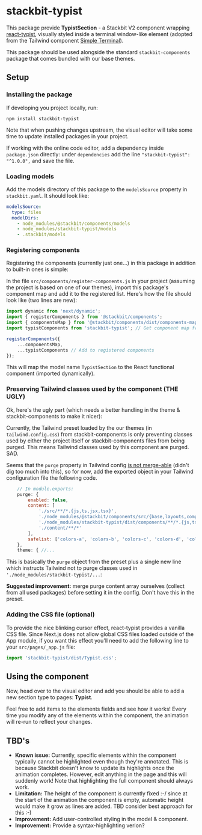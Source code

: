 # stackbit-typist

This package provide **TypistSection** - a Stackbit V2 component wrapping [react-typist](https://www.npmjs.com/package/react-typist), visually styled inside a terminal window-like element (adopted from the Tailwind component [Simple Terminal](https://tailwindcomponents.com/component/terminal)).

This package should be used alongside the standard `stackbit-components` package that comes bundled with our base themes.

## Setup

### Installing the package

If developing you project locally, run:

```shell
npm install stackbit-typist
```

Note that when pushing changes upstream, the visual editor will take some time to update installed packages in your project.

If working with the online code editor, add a dependency inside `package.json` directly: under `dependencies` add the line `"stackbit-typist": "^1.0.0",` and save the file.

### Loading models

Add the models directory of this package to the `modelsSource` property in `stackbit.yaml`. It should look like:

```yaml
modelsSource:
  type: files
  modelDirs:
    - node_modules/@stackbit/components/models
    - node_modules/stackbit-typist/models
    - .stackbit/models
```

### Registering components

Registering the components (currently just one...) in this package in addition to built-in ones is simple:

In the file `src/components/register-components.js` in your project (assuming the project is based on one of our themes), import this package's component map and add it to the registered list. Here's how the file should look like (two lines are new):

```js
import dynamic from 'next/dynamic';
import { registerComponents } from '@stackbit/components';
import { componentsMap } from '@stackbit/components/dist/components-map';
import typistComponents from 'stackbit-typist'; // Get component map from package

registerComponents({
    ...componentsMap,
    ...typistComponents // Add to registered components
});
```

This will map the model name `TypistSection` to the React functional component (imported dynamically).

### Preserving Tailwind classes used by the component (THE UGLY)

Ok, here's the ugly part (which needs a better handling in the theme & stackbit-components to make it nicer):

Currently, the Tailwind preset loaded by the our themes (in `tailwind.config.css`) from stackbit-components is only preventing classes used by either the project itself or stackbit-components files from being purged. This means Tailwind classes used by this component are purged. SAD.

Seems that the `purge` property in Tailwind config [is not merge-able](https://tailwindcss.com/docs/presets#how-configurations-are-merged) (didn't dig too much into this), so for now, add the exported object in your Tailwind configuration file the following code.

```js
    // In module.exports:
    purge: {
        enabled: false,
        content: [
            './src/**/*.{js,ts,jsx,tsx}',
            './node_modules/@stackbit/components/src/{base,layouts,components,utils}/**/*.{js,ts,jsx,tsx}',
            './node_modules/stackbit-typist/dist/components/**/*.{js,ts,jsx,tsx}',
            './content/**/*'
        ],
        safelist: ['colors-a', 'colors-b', 'colors-c', 'colors-d', 'colors-e', 'colors-f', 'colors-g', 'colors-h', 'colors-i']
    },
    theme: { //...
``` 

This is basically the `purge` object from the preset plus a single new line which instructs Tailwind not to purge classes used in `'./node_modules/stackbit-typist/...`:

**Suggested improvement:** merge purge content array ourselves (collect from all used packages) before setting it in the config. Don't have this in the preset.

### Adding the CSS file (optional)

To provide the nice blinking cursor effect, react-typist provides a vanilla CSS file. Since Next.js does not allow global CSS files loaded outside of the App module, if you want this effect you'll need to add the following line to your `src/pages/_app.js` file:

```js
import 'stackbit-typist/dist/Typist.css';
```

## Using the component

Now, head over to the visual editor and add you should be able to add a new section type to pages: **Typist**.

Feel free to add items to the elements fields and see how it works! Every time you modify any of the elements within the component, the animation will re-run to reflect your changes.

## TBD's

* **Known issue:** Currently, specific elements within the component typically cannot be highlighted even though they're annotated. This is because Stackbit doesn't know to update its highlights once the animation completes. However, edit anything in the page and this will suddenly work! Note that highlighting the full component should always work.
* **Limitation:** The height of the component is currently fixed :-/ since at the start of the animation the component is empty, automatic height would make it grow as lines are added. TBD consider best approach for this :-)
* **Improvement:** Add user-controlled styling in the model & component.
* **Improvement:** Provide a syntax-highlighting verion?
